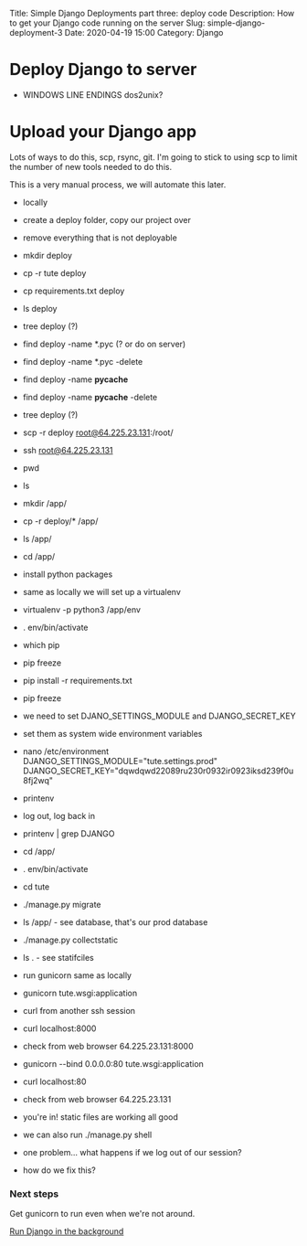 Title: Simple Django Deployments part three: deploy code
Description: How to get your Django code running on the server
Slug: simple-django-deployment-3
Date: 2020-04-19 15:00
Category: Django

# Deploy Django to server

- WINDOWS LINE ENDINGS dos2unix?

# Upload your Django app

Lots of ways to do this, scp, rsync, git. I'm going to stick to using scp to limit the number of new tools needed to do this.

This is a very manual process, we will automate this later.

- locally
- create a deploy folder, copy our project over
- remove everything that is not deployable
- mkdir deploy
- cp -r tute deploy
- cp requirements.txt deploy
- ls deploy
- tree deploy (?)
- find deploy -name \*.pyc (? or do on server)
- find deploy -name \*.pyc -delete
- find deploy -name **pycache**
- find deploy -name **pycache** -delete
- tree deploy (?)
- scp -r deploy root@64.225.23.131:/root/
- ssh root@64.225.23.131
- pwd
- ls
- mkdir /app/
- cp -r deploy/\* /app/
- ls /app/
- cd /app/
- install python packages
- same as locally we will set up a virtualenv
- virtualenv -p python3 /app/env
- . env/bin/activate
- which pip
- pip freeze
- pip install -r requirements.txt
- pip freeze

- we need to set DJANO_SETTINGS_MODULE and DJANGO_SECRET_KEY
- set them as system wide environment variables
- nano /etc/environment
  DJANGO_SETTINGS_MODULE="tute.settings.prod"
  DJANGO_SECRET_KEY="dqwdqwd22089ru230r0932ir0923iksd239f0u8fj2wq"
- printenv
- log out, log back in
- printenv | grep DJANGO
- cd /app/
- . env/bin/activate
- cd tute
- ./manage.py migrate
- ls /app/ - see database, that's our prod database
- ./manage.py collectstatic
- ls . - see statifciles
- run gunicorn same as locally
- gunicorn tute.wsgi:application
- curl from another ssh session
- curl localhost:8000
- check from web browser 64.225.23.131:8000
- gunicorn --bind 0.0.0.0:80 tute.wsgi:application
- curl localhost:80
- check from web browser 64.225.23.131
- you're in! static files are working all good
- we can also run ./manage.py shell

- one problem... what happens if we log out of our session?
- how do we fix this?

### Next steps

Get gunicorn to run even when we're not around.

[Run Django in the background]({filename}/simple-django-deployment-4.md)
